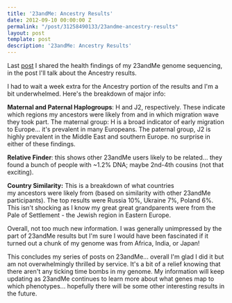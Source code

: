 ```yaml
---
title: '23andMe: Ancestry Results'
date: 2012-09-10 00:00:00 Z
permalink: "/post/31258490133/23andme-ancestry-results"
layout: post
template: post
description: '23andMe: Ancestry Results'
---
```


<p>Last <a href="http://blog.randylubin.com/post/30779279027/23andme-results-im-3-2-neanderthal">post</a> I shared the health findings of my 23andMe genome sequencing, in the post I'll talk about the Ancestry results.</p>&#13;
<p>I had to wait a week extra for the Ancestry portion of the results and I'm a bit underwhelmed. Here's the breakdown of major info:</p>&#13;
<p><strong>Maternal and Paternal Haplogroups</strong>: H and J2, respectively. These indicate which regions my ancestors were likely from and in which migration wave they took part. The maternal group: H is a broad indicator of early migration to Europe... it's prevalent in many Europeans. The paternal group, J2 is highly prevalent in the Middle East and southern Europe. no surprise in either of these findings.</p>&#13;
<p><strong>Relative Finder</strong>: this shows other 23andMe users likely to be related... they found a bunch of people with ~1.2% DNA; maybe 2nd-4th cousins (not that exciting).</p>&#13;
<p><strong>Country Similarity:</strong> This is a breakdown of what countries my ancestors were likely from (based on similarity with other 23andMe participants). The top results were Russia 10%, Ukraine 7%, Poland 6%. This isn't shocking as I know my great great grandparents were from the Pale of Settlement - the Jewish region in Eastern Europe.</p>&#13;
<p>Overall, not too much new information. I was generally unimpressed by the part of 23andMe results but I'm sure I would have been fascinated if it turned out a chunk of my genome was from Africa, India, or Japan!</p>&#13;
<p>This concludes my series of posts on 23andMe... overall I'm glad I did it but am not overwhelmingly thrilled by service. It's a bit of a relief knowing that there aren't any ticking time bombs in my genome. My information will keep updating as 23andMe continues to learn more about what genes map to which phenotypes... hopefully there will be some other interesting results in the future. </p>&#13;
&#13;
 